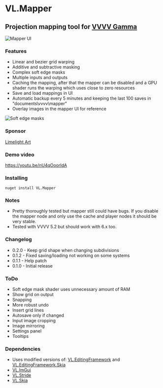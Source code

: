 # VL.Mapper
## Projection mapping tool for [VVVV Gamma](https://visualprogramming.net/)
![Mapper UI](https://raw.githubusercontent.com/zekeadam/VL.Mapper/main/doc/img1.png)

### Features
- Linear and bezier grid warping
- Additive and subtractive masking
- Complex soft edge masks
- Multiple inputs and outputs
- Caching the mapping, after that the mapper can be disabled and a GPU shader runs the warping which uses close to zero resources
- Save and load mappings in UI
- Automatic backup every 5 minutes and keeping the last 100 saves in "documents\vvvv\mapper"
- Overlay images in the mapper UI for reference

![Soft edge masks](https://raw.githubusercontent.com/zekeadam/VL.Mapper/main/doc/img2.png)

### Sponsor
[Limelight Art](https://www.limelight.art)

### Demo video
https://youtu.be/nU4qOoorldA

### Installing
```
nuget install VL.Mapper
```

### Notes
- Pretty thoroughly tested but mapper still could have bugs. If you disable the mapper node and only use the cache and player nodes it should be very stable.
- Tested with VVVV 5.2 but should work with 6.x too.

### Changelog
- 0.2.0 - Keep grid shape when changing subdivisions
- 0.1.2 - Fixed saving/loading not working on some systems
- 0.1.1 - Help patch
- 0.1.0 - Initial release 

### ToDo
- Soft edge mask shader uses unnecessary amount of RAM
- Show grid on output
- Snapping
- More robust undo
- Insert grid lines
- Autosave only if changed
- Input image cropping
- Image mirroring
- Settings panel
- Tooltips

### Dependencies
- Uses modified versions of: [VL.EditingFramework](https://www.nuget.org/packages/VL.EditingFramework) and [VL.EditingFramework.Skia](https://www.nuget.org/packages/VL.EditingFramework.Skia)
- [VL.ImGui](https://www.nuget.org/packages/VL.ImGui)
- [VL.Stride](https://www.nuget.org/packages/VL.Stride)
- [VL.Skia](https://www.nuget.org/packages/VL.Skia)
